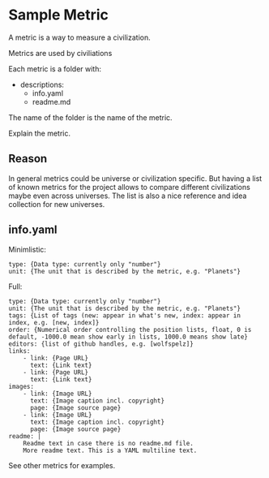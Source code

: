 # Sample Metric

A metric is a way to measure a civilization.

Metrics are used by civiliations 

Each metric is a folder with:
- descriptions: 
    - info.yaml
    - readme.md

The name of the folder is the name of the metric.

Explain the metric.

## Reason

In general metrics could be universe or civilization specific. 
But having a list of known metrics for the project allows to compare different civilizations maybe even across universes.
The list is also a nice reference and idea collection for new universes. 

## info.yaml

Minimlistic:
```
type: {Data type: currently only "number"}
unit: {The unit that is described by the metric, e.g. "Planets"}
```

Full:
```
type: {Data type: currently only "number"}
unit: {The unit that is described by the metric, e.g. "Planets"}
tags: {List of tags (new: appear in what's new, index: appear in index, e.g. [new, index]}
order: {Numerical order controlling the position lists, float, 0 is default, -1000.0 mean show early in lists, 1000.0 means show late}
editors: {list of github handles, e.g. [wolfspelz]}
links:
    - link: {Page URL}
      text: {Link text}
    - link: {Page URL}
      text: {Link text}
images: 
    - link: {Image URL}
      text: {Image caption incl. copyright}
      page: {Image source page}
    - link: {Image URL}
      text: {Image caption incl. copyright}
      page: {Image source page}
readme: |
    Readme text in case there is no readme.md file.
    More readme text. This is a YAML multiline text.
```

See other metrics for examples.
